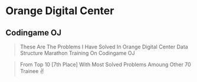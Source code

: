 # Orange Digital Center
## Codingame OJ
> These Are The Problems I Have Solved In Orange Digital Center Data Structure Marathon Training On Codingame OJ

> From Top 10 [7th Place] With Most Solved Problems Amoung Other 70 Trainee ✌
